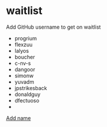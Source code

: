 # waitlist
Add GitHub username to get on waitlist

* progrium
* flexzuu
* lalyos
* boucher
* c-nv-s
* dangoor
* simonw
* yuvadm
* jpstrikesback
* donaldguy
* dfectuoso
* 

[Add name](https://github.com/tractordev/waitlist/edit/main/README.md)
